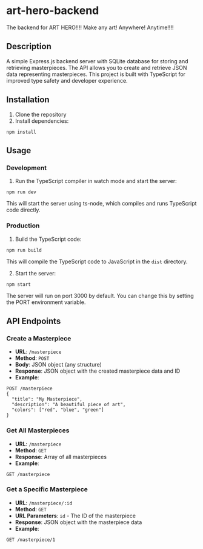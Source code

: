 # art-hero-backend
The backend for ART HERO!!!! Make any art! Anywhere! Anytime!!!!

## Description
A simple Express.js backend server with SQLite database for storing and retrieving masterpieces. The API allows you to create and retrieve JSON data representing masterpieces. This project is built with TypeScript for improved type safety and developer experience.

## Installation
1. Clone the repository
2. Install dependencies:
```
npm install
```

## Usage

### Development
1. Run the TypeScript compiler in watch mode and start the server:
```
npm run dev
```
This will start the server using ts-node, which compiles and runs TypeScript code directly.

### Production
1. Build the TypeScript code:
```
npm run build
```
This will compile the TypeScript code to JavaScript in the `dist` directory.

2. Start the server:
```
npm start
```
The server will run on port 3000 by default. You can change this by setting the PORT environment variable.


## API Endpoints

### Create a Masterpiece
- **URL**: `/masterpiece`
- **Method**: `POST`
- **Body**: JSON object (any structure)
- **Response**: JSON object with the created masterpiece data and ID
- **Example**:
```
POST /masterpiece
{
  "title": "My Masterpiece",
  "description": "A beautiful piece of art",
  "colors": ["red", "blue", "green"]
}
```

### Get All Masterpieces
- **URL**: `/masterpiece`
- **Method**: `GET`
- **Response**: Array of all masterpieces
- **Example**:
```
GET /masterpiece
```

### Get a Specific Masterpiece
- **URL**: `/masterpiece/:id`
- **Method**: `GET`
- **URL Parameters**: `id` - The ID of the masterpiece
- **Response**: JSON object with the masterpiece data
- **Example**:
```
GET /masterpiece/1
```
